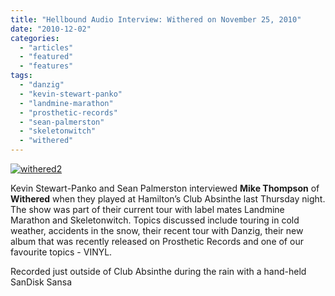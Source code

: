 ```yaml
---
title: "Hellbound Audio Interview: Withered on November 25, 2010"
date: "2010-12-02"
categories: 
  - "articles"
  - "featured"
  - "features"
tags: 
  - "danzig"
  - "kevin-stewart-panko"
  - "landmine-marathon"
  - "prosthetic-records"
  - "sean-palmerston"
  - "skeletonwitch"
  - "withered"
---
```


[![](http://www.hellbound.ca/wp-content/uploads/2010/12/withered2-595x394.jpg "withered2")](http://www.hellbound.ca/wp-content/uploads/2010/12/withered2.jpg)

Kevin Stewart-Panko and Sean Palmerston interviewed **Mike Thompson** of **Withered** when they played at Hamilton’s Club Absinthe last Thursday night. The show was part of their current tour with label mates Landmine Marathon and Skeletonwitch. Topics discussed include touring in cold weather, accidents in the snow, their recent tour with Danzig, their new album that was recently released on Prosthetic Records and one of our favourite topics - VINYL.

Recorded just outside of Club Absinthe during the rain with a hand-held SanDisk Sansa
